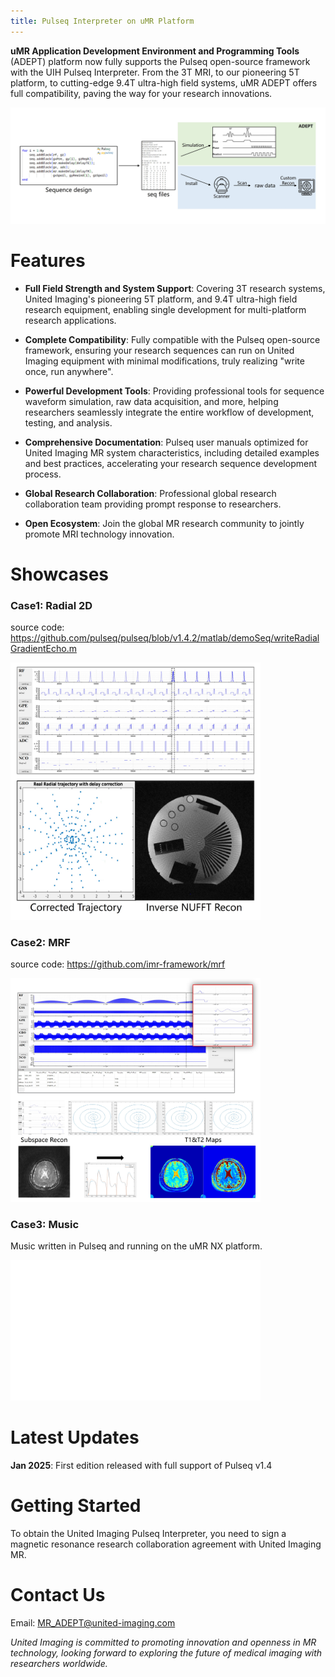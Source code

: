 ```yaml
---
title: Pulseq Interpreter on uMR Platform
---
```


**uMR Application Development Environment and Programming Tools** (ADEPT) platform now fully supports the Pulseq open-source framework with the UIH Pulseq Interpreter. From the 3T MRI, to our pioneering 5T platform, to cutting-edge 9.4T ultra-high field systems, uMR ADEPT offers full compatibility, paving the way for your research innovations.

![workflow](fig/workflow.jpg)

# Features

- **Full Field Strength and System Support**: Covering 3T research systems, United Imaging's pioneering 5T platform, and 9.4T ultra-high field research equipment, enabling single development for multi-platform research applications.  

- **Complete Compatibility**: Fully compatible with the Pulseq open-source framework, ensuring your research sequences can run on United Imaging equipment with minimal modifications, truly realizing "write once, run anywhere".  

- **Powerful Development Tools**: Providing professional tools for sequence waveform simulation, raw data acquisition, and more, helping researchers seamlessly integrate the entire workflow of development, testing, and analysis.  

- **Comprehensive Documentation**: Pulseq user manuals optimized for United Imaging MR system characteristics, including detailed examples and best practices, accelerating your research sequence development process.  

- **Global Research Collaboration**: Professional global research collaboration team providing prompt response to researchers.
  
- **Open Ecosystem**: Join the global MR research community to jointly promote MRI technology innovation.  

# Showcases

### Case1: Radial 2D
source code: https://github.com/pulseq/pulseq/blob/v1.4.2/matlab/demoSeq/writeRadialGradientEcho.m 
<div style="display:inline-block";>
    <img src="fig/radial.jpg" width="400" style="text-align:left !important; margin: 0 !important; padding: 0 !important;">   
</div>

### Case2: MRF   
source code: https://github.com/imr-framework/mrf    

<div style="display:inline-block";>
    <img src="fig/mrf.jpg" width="400" style="text-align:left !important; margin: 0 !important; padding: 0 !important;">
</div>    


### Case3: Music   
Music written in Pulseq and running on the uMR NX platform.  
<div style="display:inline-block";>
    <iframe src="//player.bilibili.com/player.html?isOutside=true&aid=114136977579944&bvid=BV1vqRGYBExf&cid=28792720518&p=1" scrolling="no" border="0" frameborder="no" framespacing="0" allowfullscreen="true" width="400" height="225" style="text-align:left !important; margin: 0 !important; padding: 0 !important;"></iframe>
</div> 

# Latest Updates

**Jan 2025**: First edition released with full support of Pulseq v1.4  

# Getting Started

To obtain the United Imaging Pulseq Interpreter, you need to sign a magnetic resonance research collaboration agreement with United Imaging MR.

# Contact Us
Email: MR_ADEPT@united-imaging.com    

*United Imaging is committed to promoting innovation and openness in MR technology, looking forward to exploring the future of medical imaging with researchers worldwide.*
